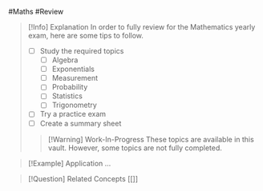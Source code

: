 #Maths #Review

> [!Info] Explanation
> In order to fully review for the Mathematics yearly exam, here are some tips to follow.
> - [ ] Study the required topics
> 	- [ ] Algebra
> 	- [ ] Exponentials
> 	- [ ] Measurement
> 	- [ ] Probability
> 	- [ ] Statistics
> 	- [ ] Trigonometry
> - [ ] Try a practice exam
> - [ ] Create a summary sheet
> 
>> [!Warning] Work-In-Progress
>> These topics are available in this vault. However, some topics are not fully completed.

> [!Example] Application
> ...

> [!Question] Related Concepts
> [[]]
